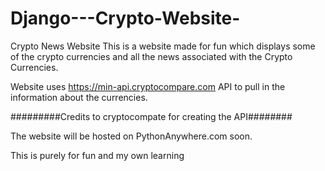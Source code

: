 # Django---Crypto-Website-
Crypto News Website
This is a website made for fun which displays some of the crypto currencies and all the news associated with the 
Crypto Currencies.

Website uses https://min-api.cryptocompare.com API to pull in the information about the currencies.

#########Credits to cryptocompate for creating the API########

The website will be hosted on PythonAnywhere.com soon.


This is purely for fun and my own learning 

